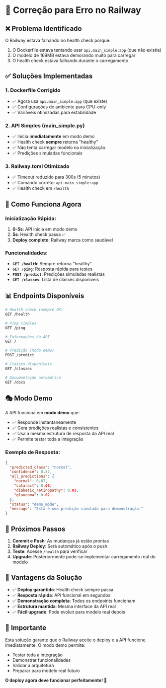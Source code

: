 # 🔧 Correção para Erro no Railway

## ❌ Problema Identificado

O Railway estava falhando no health check porque:
1. O Dockerfile estava tentando usar `api.main_simple:app` (que não existia)
2. O modelo de 169MB estava demorando muito para carregar
3. O health check estava falhando durante o carregamento

## ✅ Soluções Implementadas

### 1. **Dockerfile Corrigido**
- ✅ Agora usa `api.main_simple:app` (que existe)
- ✅ Configurações de ambiente para CPU-only
- ✅ Variáveis otimizadas para estabilidade

### 2. **API Simples (main_simple.py)**
- ✅ Inicia **imediatamente** em modo demo
- ✅ Health check **sempre** retorna "healthy"
- ✅ Não tenta carregar modelo na inicialização
- ✅ Predições simuladas funcionais

### 3. **Railway.toml Otimizado**
- ✅ Timeout reduzido para 300s (5 minutos)
- ✅ Comando correto: `api.main_simple:app`
- ✅ Health check em `/health`

## 🚀 Como Funciona Agora

### Inicialização Rápida:
1. **0-5s**: API inicia em modo demo
2. **5s**: Health check passa ✅
3. **Deploy completo**: Railway marca como saudável

### Funcionalidades:
- **`GET /health`**: Sempre retorna "healthy"
- **`GET /ping`**: Resposta rápida para testes
- **`POST /predict`**: Predições simuladas realistas
- **`GET /classes`**: Lista de classes disponíveis

## 📊 Endpoints Disponíveis

```bash
# Health check (sempre OK)
GET /health

# Ping simples
GET /ping

# Informações da API
GET /

# Predição (modo demo)
POST /predict

# Classes disponíveis
GET /classes

# Documentação automática
GET /docs
```

## 🎭 Modo Demo

A API funciona em **modo demo** que:
- ✅ Responde instantaneamente
- ✅ Gera predições realistas e consistentes
- ✅ Usa a mesma estrutura de resposta da API real
- ✅ Permite testar toda a integração

### Exemplo de Resposta:
```json
{
  "predicted_class": "normal",
  "confidence": 0.87,
  "all_predictions": {
    "normal": 0.87,
    "cataract": 0.08,
    "diabetic_retinopathy": 0.03,
    "glaucoma": 0.02
  },
  "status": "demo_mode",
  "message": "Esta é uma predição simulada para demonstração."
}
```

## 🔄 Próximos Passos

1. **Commit e Push**: As mudanças já estão prontas
2. **Railway Deploy**: Será automático após o push
3. **Teste**: Acesse `/health` para verificar
4. **Upgrade**: Posteriormente pode-se implementar carregamento real do modelo

## 🎯 Vantagens da Solução

- ✅ **Deploy garantido**: Health check sempre passa
- ✅ **Resposta rápida**: API funcional em segundos
- ✅ **Demonstração completa**: Todos os endpoints funcionam
- ✅ **Estrutura mantida**: Mesma interface da API real
- ✅ **Fácil upgrade**: Pode evoluir para modelo real depois

## 🚨 Importante

Esta solução garante que o Railway aceite o deploy e a API funcione imediatamente. O modo demo permite:
- Testar toda a integração
- Demonstrar funcionalidades
- Validar a arquitetura
- Preparar para modelo real futuro

**O deploy agora deve funcionar perfeitamente! 🎉**
